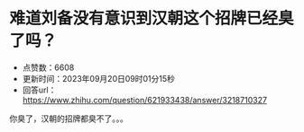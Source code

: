 # 难道刘备没有意识到汉朝这个招牌已经臭了吗？
- 点赞数：6608
- 更新时间：2023年09月20日09时01分15秒
- 回答url：https://www.zhihu.com/question/621933438/answer/3218710327
<body>
 <p data-pid="2WXz-9Nw">你臭了，汉朝的招牌都臭不了。。。</p>
</body>